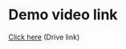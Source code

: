 # Demo video link

<a href="https://drive.google.com/file/d/1lGpO8T-k_GPkv8Z0KDTr_dUWn5jssBHk/view?usp=sharing">Click here</a> (Drive link)
